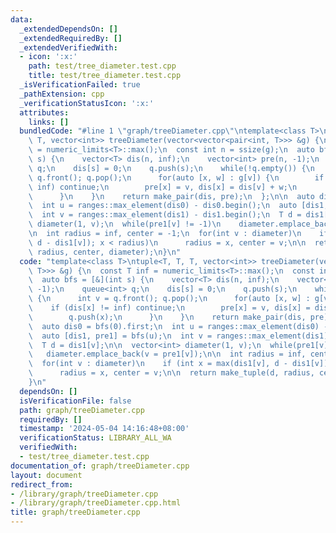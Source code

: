 ```yaml
---
data:
  _extendedDependsOn: []
  _extendedRequiredBy: []
  _extendedVerifiedWith:
  - icon: ':x:'
    path: test/tree_diameter.test.cpp
    title: test/tree_diameter.test.cpp
  _isVerificationFailed: true
  _pathExtension: cpp
  _verificationStatusIcon: ':x:'
  attributes:
    links: []
  bundledCode: "#line 1 \"graph/treeDiameter.cpp\"\ntemplate<class T>\ntuple<T, T,\
    \ T, vector<int>> treeDiameter(vector<vector<pair<int, T>>> &g) {\n  const T inf\
    \ = numeric_limits<T>::max();\n  const int n = ssize(g);\n  auto bfs = [&](int\
    \ s) {\n    vector<T> dis(n, inf);\n    vector<int> pre(n, -1);\n    queue<int>\
    \ q;\n    dis[s] = 0;\n    q.push(s);\n    while(!q.empty()) {\n      int v =\
    \ q.front(); q.pop();\n      for(auto [x, w] : g[v]) {\n        if (dis[x] !=\
    \ inf) continue;\n        pre[x] = v, dis[x] = dis[v] + w;\n        q.push(x);\n\
    \      }\n    }\n    return make_pair(dis, pre);\n  };\n\n  auto dis0 = bfs(0).first;\n\
    \  int u = ranges::max_element(dis0) - dis0.begin();\n  auto [dis1, pre1] = bfs(u);\n\
    \  int v = ranges::max_element(dis1) - dis1.begin();\n  T d = dis1[v];\n\n  vector<int>\
    \ diameter(1, v);\n  while(pre1[v] != -1)\n    diameter.emplace_back(v = pre1[v]);\n\
    \n  int radius = inf, center = -1;\n  for(int v : diameter)\n    if (int x = max(dis1[v],\
    \ d - dis1[v]); x < radius)\n      radius = x, center = v;\n\n  return make_tuple(d,\
    \ radius, center, diameter);\n}\n"
  code: "template<class T>\ntuple<T, T, T, vector<int>> treeDiameter(vector<vector<pair<int,\
    \ T>>> &g) {\n  const T inf = numeric_limits<T>::max();\n  const int n = ssize(g);\n\
    \  auto bfs = [&](int s) {\n    vector<T> dis(n, inf);\n    vector<int> pre(n,\
    \ -1);\n    queue<int> q;\n    dis[s] = 0;\n    q.push(s);\n    while(!q.empty())\
    \ {\n      int v = q.front(); q.pop();\n      for(auto [x, w] : g[v]) {\n    \
    \    if (dis[x] != inf) continue;\n        pre[x] = v, dis[x] = dis[v] + w;\n\
    \        q.push(x);\n      }\n    }\n    return make_pair(dis, pre);\n  };\n\n\
    \  auto dis0 = bfs(0).first;\n  int u = ranges::max_element(dis0) - dis0.begin();\n\
    \  auto [dis1, pre1] = bfs(u);\n  int v = ranges::max_element(dis1) - dis1.begin();\n\
    \  T d = dis1[v];\n\n  vector<int> diameter(1, v);\n  while(pre1[v] != -1)\n \
    \   diameter.emplace_back(v = pre1[v]);\n\n  int radius = inf, center = -1;\n\
    \  for(int v : diameter)\n    if (int x = max(dis1[v], d - dis1[v]); x < radius)\n\
    \      radius = x, center = v;\n\n  return make_tuple(d, radius, center, diameter);\n\
    }\n"
  dependsOn: []
  isVerificationFile: false
  path: graph/treeDiameter.cpp
  requiredBy: []
  timestamp: '2024-05-04 14:16:48+08:00'
  verificationStatus: LIBRARY_ALL_WA
  verifiedWith:
  - test/tree_diameter.test.cpp
documentation_of: graph/treeDiameter.cpp
layout: document
redirect_from:
- /library/graph/treeDiameter.cpp
- /library/graph/treeDiameter.cpp.html
title: graph/treeDiameter.cpp
---
```

